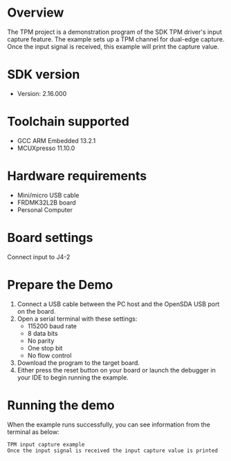 Overview
========
The TPM project is a demonstration program of the SDK TPM driver's input capture feature.
The example sets up a TPM channel for dual-edge capture. Once the input signal is received,
this example will print the capture value.

SDK version
===========
- Version: 2.16.000

Toolchain supported
===================
- GCC ARM Embedded  13.2.1
- MCUXpresso  11.10.0

Hardware requirements
=====================
- Mini/micro USB cable
- FRDMK32L2B board
- Personal Computer

Board settings
==============
Connect input to J4-2

Prepare the Demo
================
1. Connect a USB cable between the PC host and the OpenSDA USB port on the board.
2. Open a serial terminal with these settings:
    - 115200 baud rate
    - 8 data bits
    - No parity
    - One stop bit
    - No flow control
3. Download the program to the target board.
4. Either press the reset button on your board or launch the debugger in your IDE to begin running the example.

Running the demo
================
When the example runs successfully, you can see information from the terminal as below:

~~~~~~~~~~~~~~~~~~~~~~~~~~~~~~~~~~~~~~~~~~~~~~~~~~~~~~~~~~~~~~~~~~~~~~~~~~~~~~
TPM input capture example
Once the input signal is received the input capture value is printed
~~~~~~~~~~~~~~~~~~~~~~~~~~~~~~~~~~~~~~~~~~~~~~~~~~~~~~~~~~~~~~~~~~~~~~~~~~~~~~
